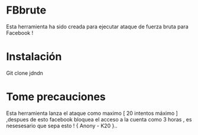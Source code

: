 # FBbrute
Esta herramienta ha sido creada para ejecutar ataque de fuerza bruta para Facebook !

# Instalación
Git clone jdndn

# Tome precauciones

Esta herramienta lanza el ataque como maximo [ 20 intentos máximo ] ,despues de esto facebook bloquea el acceso a la cuenta como 3 horas , es nesesesario que sepa esto !
{ Anony - K20 }..
